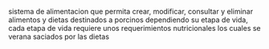 sistema de alimentacion que permita crear, modificar, consultar y eliminar alimentos y dietas destinados a porcinos dependiendo su etapa de vida, cada etapa de vida requiere unos requerimientos nutricionales los cuales se verana saciados por las dietas